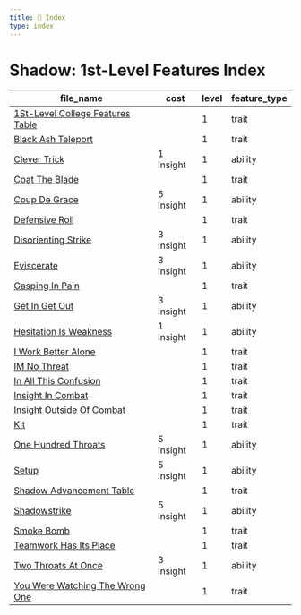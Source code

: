 ```yaml
---
title: 📑 Index
type: index
---
```


# Shadow: 1st-Level Features Index

| file_name                                                                       | cost      | level | feature_type |
| ------------------------------------------------------------------------------- | --------- | ----- | ------------ |
| [1St-Level College Features Table](../1St-Level%20College%20Features%20Table)   |           | 1     | trait        |
| [Black Ash Teleport](../Black%20Ash%20Teleport)                                 |           | 1     | trait        |
| [Clever Trick](../Clever%20Trick)                                               | 1 Insight | 1     | ability      |
| [Coat The Blade](../Coat%20The%20Blade)                                         |           | 1     | trait        |
| [Coup De Grace](../Coup%20De%20Grace)                                           | 5 Insight | 1     | ability      |
| [Defensive Roll](../Defensive%20Roll)                                           |           | 1     | trait        |
| [Disorienting Strike](../Disorienting%20Strike)                                 | 3 Insight | 1     | ability      |
| [Eviscerate](../Eviscerate)                                                     | 3 Insight | 1     | ability      |
| [Gasping In Pain](../Gasping%20In%20Pain)                                       |           | 1     | trait        |
| [Get In Get Out](../Get%20In%20Get%20Out)                                       | 3 Insight | 1     | ability      |
| [Hesitation Is Weakness](../Hesitation%20Is%20Weakness)                         | 1 Insight | 1     | ability      |
| [I Work Better Alone](../I%20Work%20Better%20Alone)                             |           | 1     | trait        |
| [IM No Threat](../IM%20No%20Threat)                                             |           | 1     | trait        |
| [In All This Confusion](../In%20All%20This%20Confusion)                         |           | 1     | trait        |
| [Insight In Combat](../Insight%20In%20Combat)                                   |           | 1     | trait        |
| [Insight Outside Of Combat](../Insight%20Outside%20Of%20Combat)                 |           | 1     | trait        |
| [Kit](../Kit)                                                                   |           | 1     | trait        |
| [One Hundred Throats](../One%20Hundred%20Throats)                               | 5 Insight | 1     | ability      |
| [Setup](../Setup)                                                               | 5 Insight | 1     | ability      |
| [Shadow Advancement Table](../Shadow%20Advancement%20Table)                     |           | 1     | trait        |
| [Shadowstrike](../Shadowstrike)                                                 | 5 Insight | 1     | ability      |
| [Smoke Bomb](../Smoke%20Bomb)                                                   |           | 1     | trait        |
| [Teamwork Has Its Place](../Teamwork%20Has%20Its%20Place)                       |           | 1     | trait        |
| [Two Throats At Once](../Two%20Throats%20At%20Once)                             | 3 Insight | 1     | ability      |
| [You Were Watching The Wrong One](../You%20Were%20Watching%20The%20Wrong%20One) |           | 1     | trait        |

